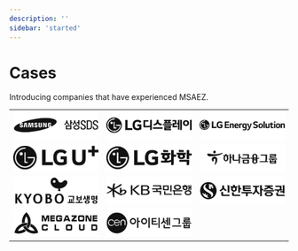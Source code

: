 ```yaml
---
description: ''
sidebar: 'started'
---
```


# Cases

Introducing companies that have experienced MSAEZ.

|  |  |  |
| --- | --- | --- |
| ![](../../src/img/logo/logo-28.png) | ![](../../src/img/logo/logo-21.png) | ![](../../src/img/logo/logo-22.png) |
| ![](../../src/img/logo/logo-23.png) | ![](../../src/img/logo/logo-20.png) | ![](../../src/img/logo/logo-19.png) |
| ![](../../src/img/logo/logo-26.png) | ![](../../src/img/logo/logo-27.png) | ![](../../src/img/logo/logo-24.png) |
|![](../../src/img/logo/logo-17.png) | ![](../../src/img/logo/logo-25.png) |  |